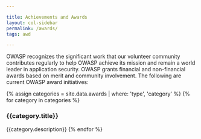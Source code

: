 ```yaml
---

title: Achievements and Awards
layout: col-sidebar
permalink: /awards/
tags: awd

---
```


OWASP recognizes the significant work that our volunteer community contributes regularly to help OWASP achieve its mission and remain a world leader in application security. OWASP 
grants financial and non-financial awards based on merit and community involvement. The following are current OWASP award initiatives:

{% assign categories = site.data.awards | where: 'type', 'category' %}
{% for category in categories %}
### {{category.title}}
{{category.description}}
{% endfor %}
